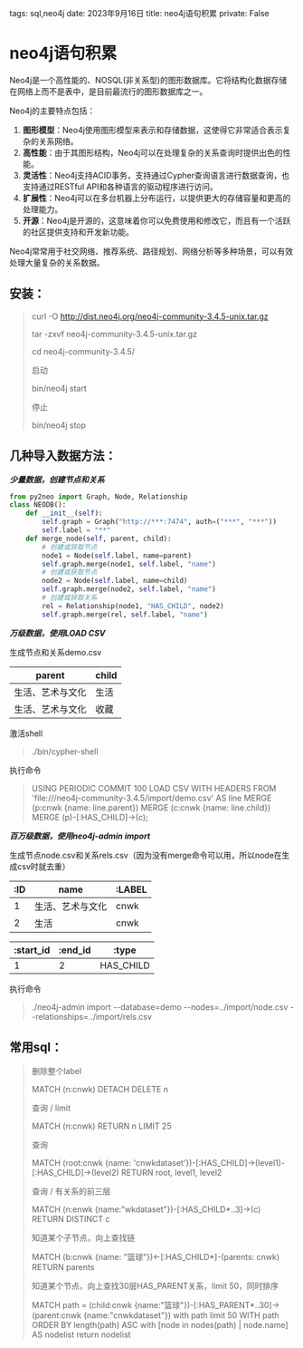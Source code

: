 tags: sql,neo4j
date: 2023年9月16日
title: neo4j语句积累
private: False

# neo4j语句积累

Neo4j是一个高性能的、NOSQL(非关系型)的图形数据库。它将结构化数据存储在网络上而不是表中，是目前最流行的图形数据库之一。

Neo4j的主要特点包括：

1. **图形模型**：Neo4j使用图形模型来表示和存储数据，这使得它非常适合表示复杂的关系网络。
2. **高性能**：由于其图形结构，Neo4j可以在处理复杂的关系查询时提供出色的性能。
3. **灵活性**：Neo4j支持ACID事务，支持通过Cypher查询语言进行数据查询，也支持通过RESTful API和各种语言的驱动程序进行访问。
4. **扩展性**：Neo4j可以在多台机器上分布运行，以提供更大的存储容量和更高的处理能力。
5. **开源**：Neo4j是开源的，这意味着你可以免费使用和修改它，而且有一个活跃的社区提供支持和开发新功能。

Neo4j常常用于社交网络、推荐系统、路径规划、网络分析等多种场景，可以有效处理大量复杂的关系数据。

## **安装：**

> curl -O http://dist.neo4j.org/neo4j-community-3.4.5-unix.tar.gz
>
> tar -zxvf neo4j-community-3.4.5-unix.tar.gz
>
> cd neo4j-community-3.4.5/
>
> 启动
>
> bin/neo4j start
>
> 停止
>
> bin/neo4j stop

## **几种导入数据方法：**

***少量数据，创建节点和关系***

```python
from py2neo import Graph, Node, Relationship
class NEODB():
    def __init__(self):
        self.graph = Graph("http://***:7474", auth=("***", "***"))
        self.label = "**"
    def merge_node(self, parent, child):
        # 创建或获取节点
        node1 = Node(self.label, name=parent)
        self.graph.merge(node1, self.label, "name")
        # 创建或获取节点
        node2 = Node(self.label, name=child)
        self.graph.merge(node2, self.label, "name")
        # 创建或获取关系
        rel = Relationship(node1, "HAS_CHILD", node2)
        self.graph.merge(rel, self.label, "name")
```

***万级数据，使用LOAD CSV***

生成节点和关系demo.csv

| parent           | child |
| ---------------- | ----- |
| 生活、艺术与文化 | 生活  |
| 生活、艺术与文化 | 收藏  |

激活shell

> ./bin/cypher-shell

执行命令

> USING PERIODIC COMMIT 100
> LOAD CSV WITH HEADERS FROM 'file:///neo4j-community-3.4.5/import/demo.csv' AS line
> MERGE (p:cnwk {name: line.parent})
> MERGE (c:cnwk {name: line.child})
> MERGE (p)-[:HAS_CHILD]->(c);

***百万级数据，使用neo4j-admin import***

生成节点node.csv和关系rels.csv（因为没有merge命令可以用，所以node在生成csv时就去重）

| :ID  | name             | :LABEL |
| ---- | ---------------- | ------ |
| 1    | 生活、艺术与文化 | cnwk   |
| 2    | 生活             | cnwk   |

| :start_id | :end_id | :type     |
| --------- | ------- | --------- |
| 1         | 2       | HAS_CHILD |

执行命令

> ./neo4j-admin import --database=demo --nodes=../import/node.csv --relationships=../import/rels.csv

## 常用sql：

> 删除整个label
>
> MATCH (n:cnwk) DETACH DELETE n
>
> 
>
> 查询 / limit
>
> MATCH (n:cnwk) RETURN n LIMIT 25
>
> 
>
> 查询
>
> MATCH (root:cnwk {name: 'cnwkdataset'})-[:HAS_CHILD]->(level1)-[:HAS_CHILD]->(level2) RETURN root, level1, level2
>
> 
>
> 查询 / 有关系的前三层
>
> MATCH (n:enwk {name:"wkdataset"})-[:HAS_CHILD*..3]->(c) RETURN DISTINCT c
>
> 
>
> 知道某个子节点，向上查找链
>
> MATCH (b:cnwk {name: "篮球"})<-[:HAS_CHILD*]-(parents: cnwk) RETURN parents
>
> 
>
> 知道某个节点，向上查找30层HAS_PARENT关系，limit 50，同时排序
>
> MATCH path = (child:cnwk {name:"篮球"})-[:HAS_PARENT*..30]->(parent:cnwk {name:"cnwkdataset"}) with path limit 50 WITH path ORDER BY length(path) ASC with [node in nodes(path) | node.name] AS nodelist return nodelist
